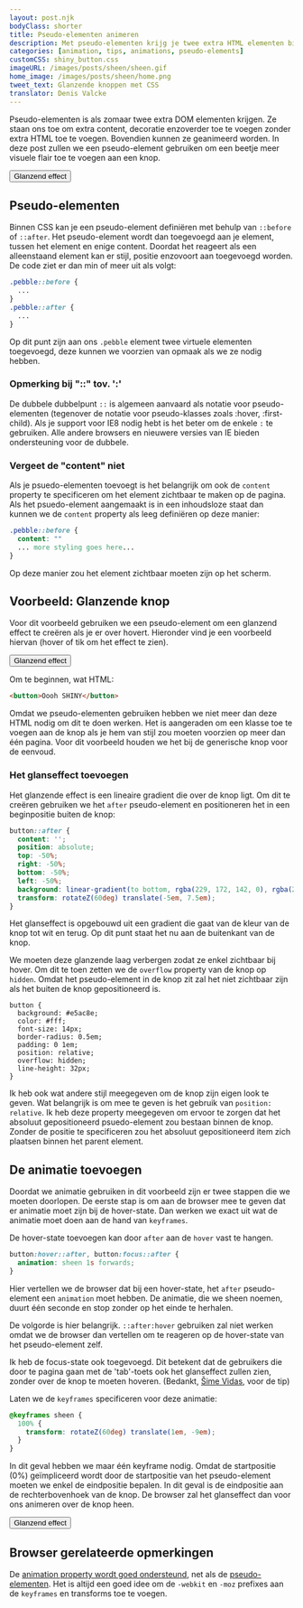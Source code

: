 ```yaml
---
layout: post.njk
bodyClass: shorter
title: Pseudo-elementen animeren
description: Met pseudo-elementen krijg je twee extra HTML elementen bij ieder element! Hieronder zie je hoe je deze kan animeren als je er over hovert. Ga hier wel doordacht mee om.
categories: [animation, tips, animations, pseudo-elements]
customCSS: shiny_button.css
imageURL: /images/posts/sheen/sheen.gif
home_image: /images/posts/sheen/home.png
tweet_text: Glanzende knoppen met CSS
translator: Denis Valcke
---
```


Pseudo-elementen is als zomaar twee extra DOM elementen krijgen. Ze staan ons toe om extra content, decoratie enzoverder toe te voegen zonder extra HTML toe te voegen. Bovendien kunnen ze geanimeerd worden. In deze post zullen we een pseudo-element gebruiken om een beetje meer visuele flair toe te voegen aan een knop.

<section class="shiny demo-container tap-to-activate"><button>Glanzend effect</button></section>

## Pseudo-elementen

Binnen CSS kan je een pseudo-element defini&euml;ren met behulp van `::before` of `::after`. Het pseudo-element wordt dan toegevoegd aan je element, tussen het element en enige content. Doordat het reageert als een alleenstaand element kan er stijl, positie enzovoort aan toegevoegd worden. De code ziet er dan min of meer uit als volgt:

```css
.pebble::before {
  ...
}
.pebble::after {
  ...
}
```

Op dit punt zijn aan ons `.pebble` element twee virtuele elementen toegevoegd, deze kunnen we voorzien van opmaak als we ze nodig hebben.

### Opmerking bij &quot;::&quot; tov. ':'

De dubbele dubbelpunt `::` is algemeen aanvaard als notatie voor pseudo-elementen (tegenover de notatie voor pseudo-klasses zoals :hover, :first-child). Als je support voor IE8 nodig hebt is het beter om de enkele `:` te gebruiken. Alle andere browsers en nieuwere versies van IE bieden ondersteuning voor de dubbele.

### Vergeet de &quot;content&quot; niet

Als je psuedo-elementen toevoegt is het belangrijk om ook de `content` property te&nbsp;specificeren om het element zichtbaar te maken op de pagina. Als het psuedo-element aangemaakt is in een&nbsp;inhoudsloze&nbsp;staat dan kunnen&nbsp;we de `content` property als leeg defini&euml;ren op deze manier:

```css
.pebble::before {
  content: ""
  ... more styling goes here...
}
```

Op deze manier zou het element zichtbaar moeten zijn op het scherm.

## Voorbeeld: Glanzende knop

Voor dit voorbeeld gebruiken we een pseudo-element om een glanzend effect te cre&euml;ren als je er over hovert. Hieronder vind je een voorbeeld hiervan (hover of tik om het effect te zien).

<section class="shiny demo-container tap-to-activate"><button>Glanzend effect</button></section>

Om te beginnen, wat HTML:

```html
<button>Oooh SHINY</button>
```

Omdat we pseudo-elementen gebruiken hebben we niet meer dan deze HTML nodig om dit te doen werken. Het is aangeraden om een klasse toe te voegen aan de knop als je hem van stijl zou moeten voorzien op meer dan &eacute;&eacute;n pagina. Voor dit voorbeeld houden we het bij de generische knop voor de eenvoud.

### Het glanseffect toevoegen

Het glanzende effect is een&nbsp;lineaire gradient die over de knop ligt. Om dit te cre&euml;ren gebruiken we het `after` pseudo-element en positioneren het in een beginpositie buiten de knop:

```css
button::after {
  content: '';
  position: absolute;
  top: -50%;
  right: -50%;
  bottom: -50%;
  left: -50%;
  background: linear-gradient(to bottom, rgba(229, 172, 142, 0), rgba(255,255,255,0.5) 50%, rgba(229, 172, 142, 0));
  transform: rotateZ(60deg) translate(-5em, 7.5em);
}
```

Het glanseffect is opgebouwd uit een gradient die gaat van de kleur van de knop tot wit en terug. Op dit punt staat het nu aan de buitenkant van de knop.

We moeten deze glanzende laag verbergen zodat ze enkel zichtbaar bij hover. Om dit te toen zetten we de `overflow` property van de knop op `hidden`. Omdat het pseudo-element in de knop zit zal het niet zichtbaar zijn als het buiten de knop gepositioneerd is.

```
button {
  background: #e5ac8e;
  color: #fff;
  font-size: 14px;
  border-radius: 0.5em;
  padding: 0 1em;
  position: relative;
  overflow: hidden;
  line-height: 32px;
}
```

Ik heb ook wat andere stijl meegegeven om de knop zijn eigen look te geven. Wat belangrijk is om mee te geven is het gebruik van `position: relative`. Ik heb deze property meegegeven om ervoor te zorgen dat het absoluut&nbsp;gepositioneerd psuedo-element zou bestaan binnen de knop. Zonder de positie te specificeren zou het absoluut gepositioneerd item zich plaatsen binnen het parent element.

## De animatie toevoegen

Doordat we animatie gebruiken in dit voorbeeld zijn er twee stappen die we moeten doorlopen. De eerste stap is om aan de browser mee te geven dat er animatie moet zijn bij de hover-state. Dan werken we exact uit wat de animatie moet doen aan de hand van `keyframes`.

De hover-state toevoegen kan door `after` aan de `hover` vast te hangen.

```css
button:hover::after, button:focus::after {
  animation: sheen 1s forwards;
}
```

Hier vertellen we de browser dat bij een hover-state, het `after` pseudo-element een `animation` moet hebben. De animatie, die we sheen noemen, duurt &eacute;&eacute;n seconde en stop zonder op het einde te herhalen.

De volgorde is hier belangrijk. `::after:hover` gebruiken zal niet werken omdat we de browser dan vertellen om te reageren op de hover-state van het pseudo-element zelf.

Ik heb de focus-state ook toegevoegd. Dit betekent dat de gebruikers die door te pagina gaan met de 'tab'-toets ook het glanseffect zullen zien, zonder over de knop te moeten hoveren. (Bedankt,&nbsp;[&Scaron;ime Vidas](https://twitter.com/simevidas), voor de tip)

Laten we de `keyframes` specificeren voor deze animatie:

```css
@keyframes sheen {
  100% {
    transform: rotateZ(60deg) translate(1em, -9em);
  }
}
```

In dit geval hebben we maar &eacute;&eacute;n keyframe nodig. Omdat de startpositie (0%) ge&iuml;mpliceerd wordt door de startpositie van het pseudo-element moeten we enkel de eindpositie bepalen. In dit geval is de eindpositie aan de rechterbovenhoek van de knop. De browser zal het glanseffect dan voor ons animeren over de knop heen.

<section class="shiny demo-container tap-to-activate"><button>Glanzend effect</button></section>

## Browser gerelateerde opmerkingen

De [animation property wordt goed ondersteund](http://caniuse.com/#feat=css-animation), net als de [pseudo-elementen](http://caniuse.com/#feat=css-gencontent). Het is altijd een goed idee om de `-webkit` en `-moz` prefixes aan de `keyframes` en transforms toe te voegen.
